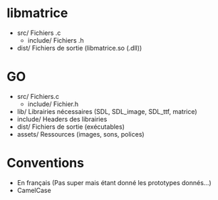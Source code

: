 libmatrice
=====================

* src/ Fichiers .c  
	* include/ Fichiers .h
* dist/ Fichiers de sortie (libmatrice.so (.dll))

GO
==================

* src/ Fichiers.c
	* include/ Fichier.h
* lib/ Librairies nécessaires (SDL, SDL_image, SDL_ttf, matrice)
* include/ Headers des librairies
* dist/ Fichiers de sortie (exécutables)
* assets/ Ressources (images, sons, polices)

Conventions
====================

* En français (Pas super mais étant donné les prototypes donnés...)
* CamelCase